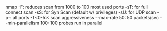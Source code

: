 nmap 
-F: reduces scan from 1000 to 100 most used ports
-sT: for full connect scan
-sS: for Syn Scan (default w/ privileges)
-sU: for UDP scan
-p-: all ports
-T<0-5>: scan aggressiveness
--max-rate 50: 50 packets/sec
--min-parallelism 100: 100 probes run in parallel